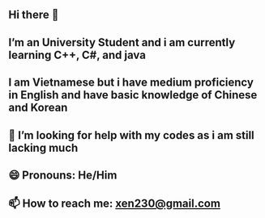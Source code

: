 ## Hi there 👋
## I’m an University Student and i am currently learning C++, C#, and java
## I am Vietnamese but i have medium proficiency in English and have basic knowledge of Chinese and Korean
## 🤔 I’m looking for help with my codes as i am still lacking much
## 😄 Pronouns: He/Him
## 📫 How to reach me: xen230@gmail.com

<!--
**Koffeeine/Koffeeine** is a ✨ _special_ ✨ repository because its `README.md` (this file) appears on your GitHub profile.

Here are some ideas to get you started:

- 🔭 I’m currently working on ...
- 🌱 I’m currently learning ...
- 👯 I’m looking to collaborate on ...
- 🤔 I’m looking for help with ...
- 💬 Ask me about ...
- 📫 How to reach me: ...
- 😄 Pronouns: ...
- ⚡ Fun fact: ...
-->
